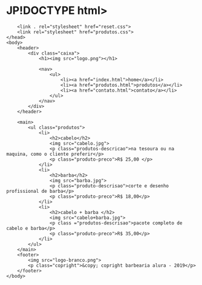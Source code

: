 # JP!DOCTYPE html>
<html>
    <head>
        <meta charsert="UTF-8">
        <title>produtos - barbearia Alura</title>

        <link . rel="stylesheet" href="reset.css">
        <link rel="stylesheet" href="produtos.css">
    </head>
    <body>
        <header>
            <div class="caixa">
                <h1><img src="logo.png"></h1>

                <nav>
                    <ul>
                        <li><a href="index.html">home</a></li>
                        <li><a href="produtos.html">produtos</a></li>
                        <li><a href="contato.html">contato</a></li>
                    </ul>
                </nav>
            </div>
        </header>

        <main>
            <ul class="produtos">
                <li>
                    <h2>cabelo</h2>
                    <img src="cabelo.jpg">
                    <p class="produtos-descricao">na tesoura ou na maquina, como o cliente preferir</p>
                    <p class="produto-preco">R$ 25,00 </p>
                </li>
                <li>
                    <h2>barba</h2>
                    <img src="barba.jpg">
                    <p class="produto-descrisao">corte e desenho profissional de barba</p>
                    <p class="produto-preco">R$ 18,00</p>
                </li>
                <li>
                    <h2>cabelo + barba </h2>
                    <img src="cabelo+barba.jpg">
                    <p class ="produtos-descrisao">pacote completo de cabelo e barba</p>
                    <p class="produto-preco">R$ 35,00</p>
                </li>
            </ul>
        </main>
        <footer>
            <img src="logo-branco.png">
            <p class="copright">&copy; copright barbearia alura - 2019</p>
        </footer>
    </body>
</html>
